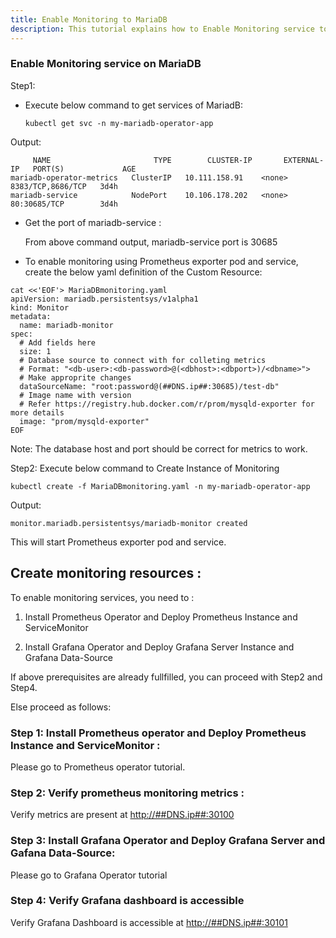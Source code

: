 ```yaml
---
title: Enable Monitoring to MariaDB
description: This tutorial explains how to Enable Monitoring service to MariaDB
---
```


### Enable Monitoring service on MariaDB 

Step1: 

- Execute below command to get services of MariadB:
  
  ```execute
  kubectl get svc -n my-mariadb-operator-app
  ```

 Output:
 ```
      NAME                       TYPE        CLUSTER-IP       EXTERNAL-IP   PORT(S)             AGE
 mariadb-operator-metrics   ClusterIP   10.111.158.91    <none>        8383/TCP,8686/TCP   3d4h
 mariadb-service            NodePort    10.106.178.202   <none>        80:30685/TCP        3d4h
 ```
 
- Get the port of mariadb-service :
  
  From above command output, mariadb-service port is 30685 

- To enable monitoring using Prometheus exporter pod and service, create the below yaml definition of the Custom Resource:


```execute
cat <<'EOF'> MariaDBmonitoring.yaml
apiVersion: mariadb.persistentsys/v1alpha1
kind: Monitor
metadata:
  name: mariadb-monitor
spec:
  # Add fields here
  size: 1
  # Database source to connect with for colleting metrics
  # Format: "<db-user>:<db-password>@(<dbhost>:<dbport>)/<dbname>">
  # Make approprite changes 
  dataSourceName: "root:password@(##DNS.ip##:30685)/test-db"
  # Image name with version
  # Refer https://registry.hub.docker.com/r/prom/mysqld-exporter for more details
  image: "prom/mysqld-exporter"
EOF
```

Note: The database host and port should be correct for metrics to work.



Step2: Execute below command to Create Instance of Monitoring 

```execute
kubectl create -f MariaDBmonitoring.yaml -n my-mariadb-operator-app
```

Output:


```
monitor.mariadb.persistentsys/mariadb-monitor created
```

This will start Prometheus exporter pod and service. 




## Create monitoring resources :

To enable monitoring services, you need to :

1. Install Prometheus Operator and Deploy Prometheus Instance and ServiceMonitor 

2. Install Grafana Operator and Deploy Grafana Server Instance and Grafana Data-Source

If above prerequisites are already fullfilled, you can proceed with Step2 and Step4.

Else proceed as follows: 


### Step 1: Install Prometheus operator and Deploy Prometheus Instance and ServiceMonitor :
 
 Please go to Prometheus operator tutorial.


### Step 2: Verify prometheus monitoring metrics :


Verify metrics are present at [http://##DNS.ip##:30100](http://##DNS.ip##:30100/)



### Step 3: Install Grafana Operator and Deploy Grafana Server and Gafana Data-Source: 


Please go to Grafana Operator tutorial 



### Step 4: Verify Grafana dashboard is accessible


Verify Grafana Dashboard is accessible at [http://##DNS.ip##:30101](http://##DNS.ip##:30101/)






